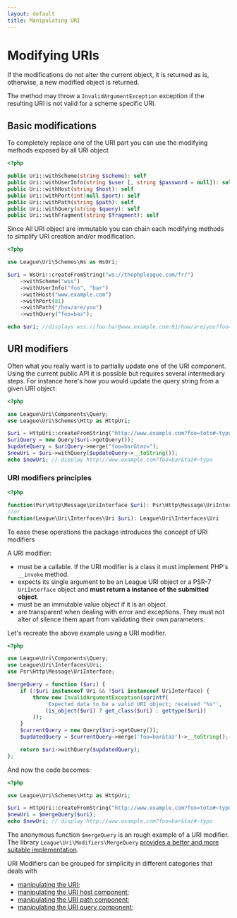 ```yaml
---
layout: default
title: Manipulating URI
---
```


# Modifying URIs

<p class="message-notice">If the modifications do not alter the current object, it is returned as is, otherwise, a new modified object is returned.</p>

<p class="message-warning">The method may throw a <code>InvalidArgumentException</code> exception if the resulting URI is not valid for a scheme specific URI.</p>

## Basic modifications

To completely replace one of the URI part you can use the modifying methods exposed by all URI object

~~~php
<?php

public Uri::withScheme(string $scheme): self
public Uri::withUserInfo(string $user [, string $password = null]): self
public Uri::withHost(string $host): self
public Uri::withPort(int|null $port): self
public Uri::withPath(string $path): self
public Uri::withQuery(string $query): self
public Uri::withFragment(string $fragment): self
~~~

Since All URI object are immutable you can chain each modifying methods to simplify URI creation and/or modification.

~~~php
<?php

use League\Uri\Schemes\Ws as WsUri;

$uri = WsUri::createFromString("ws://thephpleague.com/fr/")
    ->withScheme("wss")
    ->withUserInfo("foo", "bar")
    ->withHost("www.example.com")
    ->withPort(81)
    ->withPath("/how/are/you")
    ->withQuery("foo=baz");

echo $uri; //displays wss://foo:bar@www.example.com:81/how/are/you?foo=baz
~~~

## URI modifiers

Often what you really want is to partially update one of the URI component. Using the current public API it is possible but requires several intermediary steps. For instance here's how you would update the query string from a given URI object:

~~~php
<?php

use League\Uri\Components\Query;
use League\Uri\Schemes\Http as HttpUri;

$uri = HttpUri::createFromString("http://www.example.com?foo=toto#~typo");
$uriQuery = new Query($uri->getQuery());
$updateQuery = $uriQuery->merge("foo=bar&taz=");
$newUri = $uri->withQuery($updateQuery->__toString());
echo $newUri; // display http://www.example.com?foo=bar&taz#~typo
~~~

### URI modifiers principles

~~~php
<?php

function(Psr\Http\Message\UriInterface $uri): Psr\Http\Message\UriInterface
//or
function(League\Uri\Interfaces\Uri $uri): League\Uri\Interfaces\Uri
~~~

To ease these operations the package introduces the concept of URI modifiers

A URI modifier:

- must be a callable. If the URI modifier is a class it must implement PHP's `__invoke` method.
- expects its single argument to be an League URI object or a PSR-7 `UriInterface` object and **must return a instance of the submitted object**.
- must be an immutable value object if it is an object.
- are transparent when dealing with error and exceptions. They must not alter of silence them apart from validating their own parameters.

Let's recreate the above example using a URI modifier.

~~~php
<?php

use League\Uri\Components\Query;
use League\Uri\Interfaces\Uri;
use Psr\Http\Message\UriInterface;

$mergeQuery = function ($uri) {
    if (!$uri instanceof Uri && !$uri instanceof UriInterface) {
        throw new InvalidArgumentException(sprintf(
            'Expected data to be a valid URI object; received "%s"',
            (is_object($uri) ? get_class($uri) : gettype($uri))
        ));
    }
    $currentQuery = new Query($uri->getQuery());
    $updatedQuery = $currentQuery->merge('foo=bar&taz')->__toString();

    return $uri->withQuery($updatedQuery);
};
~~~

And now the code becomes:

~~~php
<?php

use League\Uri\Schemes\Http as HttpUri;

$uri = HttpUri::createFromString("http://www.example.com?foo=toto#~typo");
$newUri = $mergeQuery($uri);
echo $newUri; // display http://www.example.com?foo=bar&taz#~typo
~~~

The anonymous function `$mergeQuery` is an rough example of a URI modifier. The library `League\Uri\Modifiers\MergeQuery` [provides a better and more suitable implementation](/uri/manipulation/query/#merging-query-string).

URI Modifiers can be grouped for simplicity in different categories that deals with

- [manipulating the URI](/uri/manipulation/generic/);
- [manipulating the URI host component](/uri/manipulation/host/);
- [manipulating the URI path component](/uri/manipulation/path/);
- [manipulating the URI query component](/uri/manipulation/query/);
